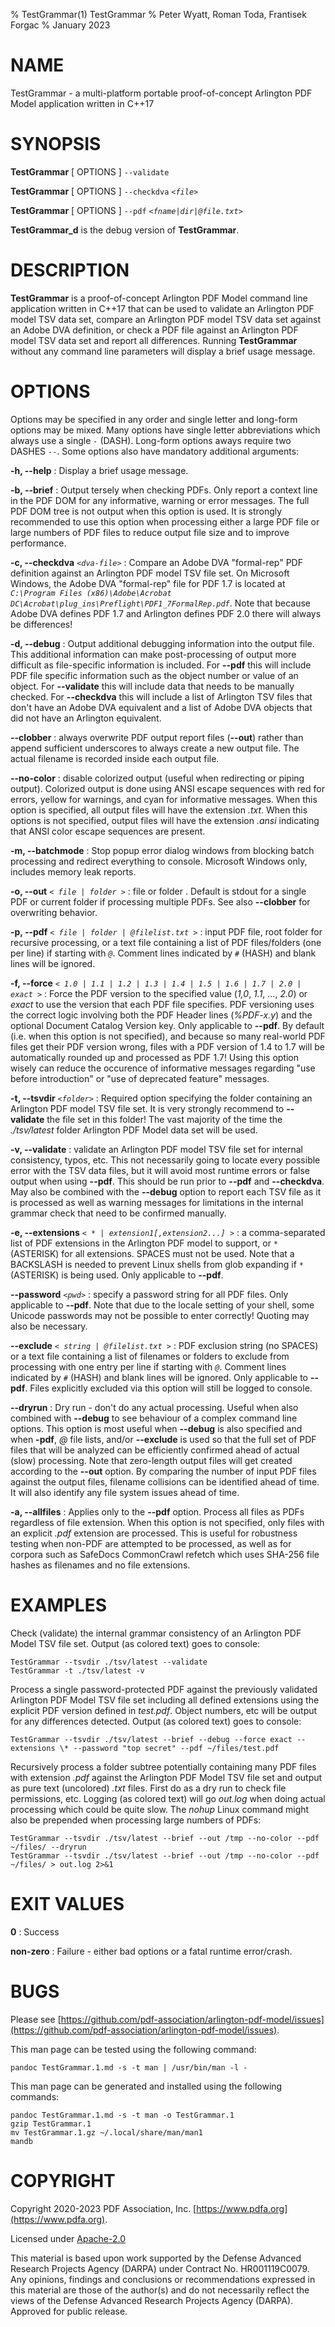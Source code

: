 % TestGrammar(1) TestGrammar
% Peter Wyatt, Roman Toda, Frantisek Forgac
% January 2023

# NAME
TestGrammar - a multi-platform portable proof-of-concept Arlington PDF Model application written in C++17

# SYNOPSIS

**TestGrammar** [ OPTIONS ] `--validate`

**TestGrammar** [ OPTIONS ] `--checkdva` _`<file>`_

**TestGrammar** [ OPTIONS ] `--pdf` _`<fname|dir|@file.txt>`_

**TestGrammar_d** is the debug version of **TestGrammar**.

# DESCRIPTION

**TestGrammar** is a proof-of-concept Arlington PDF Model command line application written in C++17 that can be used to validate an Arlington PDF model TSV data set, compare an Arlington PDF model TSV data set against an Adobe DVA definition, or check a PDF file against an Arlington PDF model TSV data set and report all differences. Running **TestGrammar** without any command line parameters will display a brief usage message.

# OPTIONS

Options may be specified in any order and single letter and long-form options may be mixed. Many options have single letter abbreviations which always use a single _`-`_ (DASH). Long-form options aways require two DASHES _`--`_. Some options also have mandatory additional arguments:

**-h, --help**
: Display a brief usage message.

**-b, --brief**
: Output tersely when checking PDFs. Only report a context line in the PDF DOM for any informative, warning or error messages. The full PDF DOM tree is not output when this option is used. It is strongly recommended to use this option when processing either a large PDF file or large numbers of PDF files to reduce output file size and to improve performance.

**-c, --checkdva** _`<dva-file>`_
: Compare an Adobe DVA "formal-rep" PDF definition against an Arlington PDF model TSV file set. On Microsoft Windows, the Adobe DVA "formal-rep" file for PDF 1.7 is located at _`C:\Program Files (x86)\Adobe\Acrobat DC\Acrobat\plug_ins\Preflight\PDF1_7FormalRep.pdf`_. Note that because Adobe DVA defines PDF 1.7 and Arlington defines PDF 2.0 there will always be differences!

**-d, --debug**
: Output additional debugging information into the output file. This additional information can make post-processing of output more difficult as file-specific information is included. For **--pdf** this will include PDF file specific information such as the object number or value of an object. For **--validate** this will include data that needs to be manually checked. For **--checkdva** this will include a list of Arlington TSV files that don't have an Adobe DVA equivalent and a list of Adobe DVA objects that did not have an Arlington equivalent. 

**--clobber**
: always overwrite PDF output report files (**--out**) rather than append sufficient underscores to always create a new output file. The actual filename is recorded inside each output file.

**--no-color**
: disable colorized output (useful when redirecting or piping output). Colorized output is done using ANSI escape sequences with red for errors, yellow for warnings, and cyan for informative messages. When this option is specified, all output files will have the extension _.txt_. When this options is not specified, output files will have the extension _.ansi_ indicating that ANSI color escape sequences are present. 

**-m, --batchmode**
: Stop popup error dialog windows from blocking batch processing and redirect everything to console. Microsoft Windows only, includes memory leak reports.

**-o, --out** _`< file | folder >`_
: file or folder . Default is stdout for a single PDF or current folder if processing multiple PDFs. See also **--clobber** for overwriting behavior.

**-p, --pdf** _`< file | folder | @filelist.txt >`_
: input PDF file, root folder for recursive processing, or a text file containing a list of PDF files/folders (one per line) if starting with _`@`_. Comment lines indicated by _`#`_ (HASH) and blank lines will be ignored.

**-f, --force** _`< 1.0 | 1.1 | 1.2 | 1.3 | 1.4 | 1.5 | 1.6 | 1.7 | 2.0 | exact >`_
: Force the PDF version to the specified value (_1,0_, _1.1_, ..., _2.0_) or _exact_ to use the version that each PDF file specifies. PDF versioning uses the correct logic involving both the PDF Header lines (_%PDF-x.y_) and the optional Document Catalog Version key. Only applicable to **--pdf**. By default (i.e. when this option is not specified), and because so many real-world PDF files get their PDF version wrong, files with a PDF version of 1.4 to 1.7 will be automatically rounded up and processed as PDF 1.7! Using this option wisely can reduce the occurence of informative messages regarding "use before introduction" or "use of deprecated feature" messages.

**-t, --tsvdir** _`<folder>`_
: Required option specifying the folder containing an Arlington PDF model TSV file set. It is very strongly recommend to **--validate** the file set in this folder! The vast majority of the time the _./tsv/latest_ folder Arlington PDF Model data set will be used.

**-v, --validate**
: validate an Arlington PDF model TSV file set for internal consistency, typos, etc. This not necessarily going to locate every possible error with the TSV data files, but it will avoid most runtime errors or false output when using **--pdf**.  This should be run prior to **--pdf** and **--checkdva**. May also be combined with the **--debug** option to report each TSV file as it is processed as well as warning messages for limitations in the internal grammar check that need to be confirmed manually.

**-e, --extensions** _`< * | extension1[,extension2...] >`_
: a comma-separated list of PDF extensions in the Arlington PDF model to support, or _`*`_ (ASTERISK) for all extensions. SPACES must not be used. Note that a BACKSLASH is needed to prevent Linux shells from glob expanding if _`*`_ (ASTERISK) is being used. Only applicable to **--pdf**.

**--password** _`<pwd>`_
: specify a password string for all PDF files. Only applicable to **--pdf**. Note that due to the locale setting of your shell, some Unicode passwords may not be possible to enter correctly! Quoting may also be necessary.

**--exclude** _`< string | @filelist.txt >`_
: PDF exclusion string (no SPACES) or a text file containing a list of filenames or folders to exclude from processing with one entry per line if starting with _`@`_. Comment lines indicated by _`#`_ (HASH) and blank lines will be ignored. Only applicable to **--pdf**. Files explicitly excluded via this option will still be logged to console.

**--dryrun**
: Dry run - don't do any actual processing. Useful when also combined with **--debug** to see behaviour of a complex command line options.
This option is most useful when **--debug** is also specified and when **-pdf**, _\@_ file lists, and/or **--exclude** is used so that the full set of PDF files that will be analyzed can be efficiently confirmed ahead of actual (slow) processing. Note that zero-length output files will get created according to the **--out** option. By comparing the number of input PDF files against the output files, filename collisions can be identified ahead of time. It will also identify any file system issues ahead of time.

**-a, --allfiles**
: Applies only to the **--pdf** option. Process all files as PDFs regardless of file extension. When this option is not specified, only files with an explicit _.pdf_ extension are processed. This is useful for robustness testing when non-PDF are attempted to be processed, as well as for corpora such as SafeDocs CommonCrawl refetch which uses SHA-256 file hashes as filenames and no file extensions.

# EXAMPLES

Check (validate) the internal grammar consistency of an Arlington PDF Model TSV file set. Output (as colored text) goes to console:

```
TestGrammar --tsvdir ./tsv/latest --validate
TestGrammar -t ./tsv/latest -v
```

Process a single password-protected PDF against the previously validated Arlington PDF Model TSV file set including all defined extensions using the explicit PDF version defined in _test.pdf_. Object numbers, etc will be output for any differences detected. Output (as colored text) goes to console:

```
TestGrammar --tsvdir ./tsv/latest --brief --debug --force exact --extensions \* --password "top secret" --pdf ~/files/test.pdf
```

Recursively process a folder subtree potentially containing many PDF files with extension _.pdf_ against the Arlington PDF Model TSV file set and output as pure text (uncolored) _.txt_ files. First do as a dry run to check file permissions, etc. Logging (as colored text) will go _out.log_ when doing actual processing which could be quite slow. The _nohup_ Linux command might also be prepended when processing large numbers of PDFs:

```
TestGrammar --tsvdir ./tsv/latest --brief --out /tmp --no-color --pdf ~/files/ --dryrun
TestGrammar --tsvdir ./tsv/latest --brief --out /tmp --no-color --pdf ~/files/ > out.log 2>&1
```


# EXIT VALUES
**0**
: Success

**non-zero**
: Failure - either bad options or a fatal runtime error/crash.

# BUGS

Please see [https://github.com/pdf-association/arlington-pdf-model/issues](https://github.com/pdf-association/arlington-pdf-model/issues).

This man page can be tested using the following command:

```
pandoc TestGrammar.1.md -s -t man | /usr/bin/man -l -
```

This man page can be generated and installed using the following commands:

```
pandoc TestGrammar.1.md -s -t man -o TestGrammar.1
gzip TestGrammar.1
mv TestGrammar.1.gz ~/.local/share/man/man1
mandb
```

# COPYRIGHT

Copyright 2020-2023 PDF Association, Inc. [https://www.pdfa.org](https://www.pdfa.org).

Licensed under [Apache-2.0](https://github.com/pdf-association/arlington-pdf-model/blob/master/LICENSE)

This material is based upon work supported by the Defense Advanced Research Projects Agency (DARPA) under Contract No. HR001119C0079.
Any opinions, findings and conclusions or recommendations expressed in this material are those of the author(s) and do not necessarily reflect the views of the Defense Advanced Research Projects Agency (DARPA). Approved for public release.

